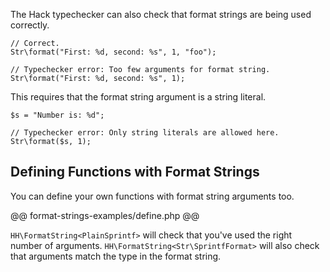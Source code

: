 The Hack typechecker can also check that format strings are being used
correctly.

``` Hack
// Correct.
Str\format("First: %d, second: %s", 1, "foo");

// Typechecker error: Too few arguments for format string.
Str\format("First: %d, second: %s", 1);
```

This requires that the format string argument is a string literal.

``` Hack
$s = "Number is: %d";

// Typechecker error: Only string literals are allowed here.
Str\format($s, 1);
```

## Defining Functions with Format Strings

You can define your own functions with format string arguments too.

@@ format-strings-examples/define.php @@

`HH\FormatString<PlainSprintf>` will check that you've used the right
number of arguments. `HH\FormatString<Str\SprintfFormat>` will also
check that arguments match the type in the format string.
